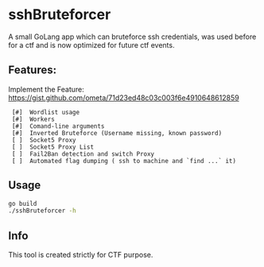 # sshBruteforcer
A small GoLang app which can bruteforce ssh credentials, was used before for a ctf and is now optimized for future ctf events.

## Features:
Implement the Feature: https://gist.github.com/ometa/71d23ed48c03c003f6e4910648612859
```
 [#]  Wordlist usage
 [#]  Workers
 [#]  Comand-line arguments
 [#]  Inverted Bruteforce (Username missing, known password)
 [ ]  Socket5 Proxy
 [ ]  Socket5 Proxy List
 [ ]  Fail2Ban detection and switch Proxy
 [ ]  Automated flag dumping ( ssh to machine and `find ...` it)
```

## Usage

```bash
go build
./sshBruteforcer -h
```


## Info
This tool is created strictly for CTF purpose.